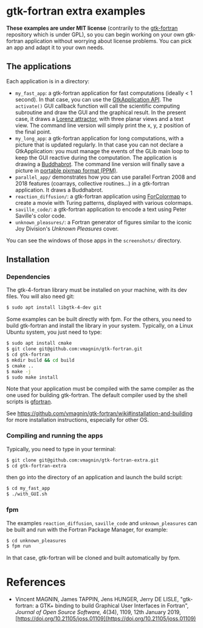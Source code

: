 # gtk-fortran extra examples

**These examples are under MIT license** (contrarily to the [gtk-fortran](https://github.com/vmagnin/gtk-fortran/wiki) repository which is under GPL), so you can begin working on your own gtk-fortran application without worrying about license problems. You can pick an app and adapt it to your own needs.

## The applications

Each application is in a directory:

* `my_fast_app`: a gtk-fortran application for fast computations (ideally < 1 second). In that case, you can use the [GtkApplication API](https://docs.gtk.org/gtk4/class.Application.html). The `activate()` GUI callback function will call the scientific computing subroutine and draw the GUI and the graphical result. In the present case, it draws a [Lorenz attractor](https://en.wikipedia.org/wiki/Lorenz_system), with three planar views and a text view. The command line version will simply print the x, y, z position of the final point.
* `my_long_app`: a gtk-fortran application for long computations, with a picture that is updated regularly. In that case you can not declare a GtkApplication: you must manage the events of the GLib main loop to keep the GUI reactive during the computation. The application is drawing a [Buddhabrot](https://en.wikipedia.org/wiki/Buddhabrot). The command line version will finally save a picture in [portable pixmap format (PPM)](https://en.wikipedia.org/wiki/Netpbm#File_formats).
* `parallel_app/` demonstrates how you can use parallel Fortran 2008 and 2018 features (coarrays, collective routines...) in a gtk-fortran application. It draws a Buddhabrot.
* `reaction_diffusion/`: a gtk-fortran application using [ForColormap](https://github.com/vmagnin/forcolormap) to create a movie with Turing patterns, displayed with various colormaps.
* `saville_code/`: a gtk-fortran application to encode a text using Peter Saville's color code.
* `unknown_pleasures/`: a Fortran generator of figures similar to the iconic Joy Division's *Unknown Pleasures* cover.

You can see the windows of those apps in the `screenshots/` directory.

## Installation

### Dependencies

The gtk-4-fortran library must be installed on your machine, with its dev files. You will also need git:
```bash
$ sudo apt install libgtk-4-dev git
```

Some examples can be built directly with fpm. For the others, you need to build gtk-fortran and install the library in your system. Typically, on a Linux Ubuntu system, you just need to type:

```bash
$ sudo apt install cmake
$ git clone git@github.com:vmagnin/gtk-fortran.git
$ cd gtk-fortran
$ mkdir build && cd build
$ cmake ..
$ make -j
$ sudo make install
```

Note that your application must be compiled with the same compiler as the one used for building gtk-fortran. The default compiler used by the shell scripts is [gfortran](https://gcc.gnu.org/wiki/GFortran).

See https://github.com/vmagnin/gtk-fortran/wiki#installation-and-building for more installation instructions, especially for other OS.

### Compiling and running the apps

Typically, you need to type in your terminal:

```bash
$ git clone git@github.com:vmagnin/gtk-fortran-extra.git
$ cd gtk-fortran-extra
```

then go into the directory of an application and launch the build script:
```bash
$ cd my_fast_app
$ ./with_GUI.sh
```

### fpm

The examples `reaction_diffusion`, `saville_code` and `unknown_pleasures` can be built and run with the Fortran Package Manager, for example:

```bash
$ cd unknown_pleasures
$ fpm run
```

In that case, gtk-fortran will be cloned and built automatically by fpm.

# References

* Vincent MAGNIN, James TAPPIN, Jens HUNGER, Jerry DE LISLE, "gtk-fortran: a GTK+ binding to build Graphical User Interfaces in Fortran", _Journal of Open Source Software,_ 4(34), 1109, 12th January 2019, [https://doi.org/10.21105/joss.01109](https://doi.org/10.21105/joss.01109)
